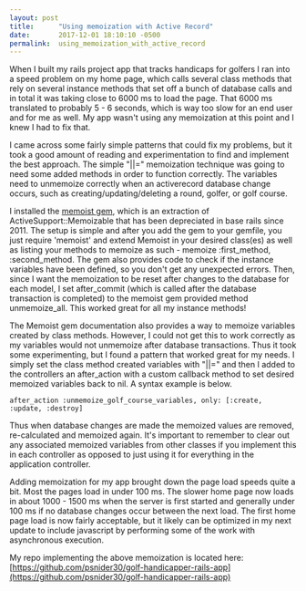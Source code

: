 ```yaml
---
layout: post
title:      "Using memoization with Active Record"
date:       2017-12-01 18:10:10 -0500
permalink:  using_memoization_with_active_record
---
```



When I built my rails project app that tracks handicaps for golfers I ran into a speed problem on my home page, which calls several class methods that rely on several instance methods that set off a bunch of database calls and in total it was taking close to 6000 ms to load the page. That 6000 ms translated to probably 5 - 6 seconds, which is way too slow for an end user and for me as well. My app wasn't using any memoization at this point and I knew I had to fix that.

I came across some fairly simple patterns that could fix my problems, but it took a good amount of reading and experimentation to find and implement the best approach. The simple "||=" memoization technique was going to need some added methods in order to function correctly. The variables need to unmemoize correctly when an activerecord database change occurs, such as creating/updating/deleting a round, golfer, or golf course.

I installed the [memoist gem](https://github.com/matthewrudy/memoist), which is an extraction of ActiveSupport::Memoizable that has been depreciated in base rails since 2011. The setup is simple and after you add the gem to your gemfile, you just require 'memoist' and extend Memoist in your desired class(es) as well as listing your methods to memoize as such - memoize :first_method, :second_method. The gem also provides code to check if the instance variables have been defined, so you don't get any unexpected errors. Then, since I want the memoization to be reset after changes to the database for each model, I set after_commit (which is called after the database transaction is completed) to the memoist gem provided method unmemoize_all. This worked great for all my instance methods!

The Memoist gem documentation also provides a way to memoize variables created by class methods. However, I could not get this to work correctly as my variables would not unmemoize after database transactions. Thus it took some experimenting, but I found a pattern that worked great for my needs. I simply set the class method created variables with "||=" and then I added to the controllers an after_action with a custom callback method to set desired memoized variables back to nil. A syntax example is below.

```
after_action :unmemoize_golf_course_variables, only: [:create, :update, :destroy] 
```

Thus when database changes are made the memoized values are removed, re-calculated and memoized again. It's important to remember to clear out any associated memoized variables from other classes if you implement this in each controller as opposed to just using it for everything in the application controller.

Adding memoization for my app brought down the page load speeds quite a bit. Most the pages load in under 100 ms. The slower home page now loads in about 1000 - 1500 ms when the server is first started and generally under 100 ms if no database changes occur between the next load. The first home page load is now fairly acceptable, but it likely can be optimized in my next update to include javascript by performing some of the work with asynchronous execution.

My repo implementing the above memoization is located here: [https://github.com/psnider30/golf-handicapper-rails-app](https://github.com/psnider30/golf-handicapper-rails-app)
